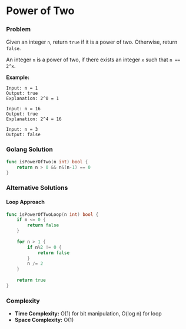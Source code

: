 # Power of Two

### Problem
Given an integer `n`, return `true` if it is a power of two. Otherwise, return `false`.

An integer `n` is a power of two, if there exists an integer `x` such that `n == 2^x`.

**Example:**
```
Input: n = 1
Output: true
Explanation: 2^0 = 1

Input: n = 16
Output: true
Explanation: 2^4 = 16

Input: n = 3
Output: false
```

### Golang Solution

```go
func isPowerOfTwo(n int) bool {
    return n > 0 && n&(n-1) == 0
}
```

### Alternative Solutions

#### **Loop Approach**
```go
func isPowerOfTwoLoop(n int) bool {
    if n <= 0 {
        return false
    }
    
    for n > 1 {
        if n%2 != 0 {
            return false
        }
        n /= 2
    }
    
    return true
}
```

### Complexity
- **Time Complexity:** O(1) for bit manipulation, O(log n) for loop
- **Space Complexity:** O(1)
